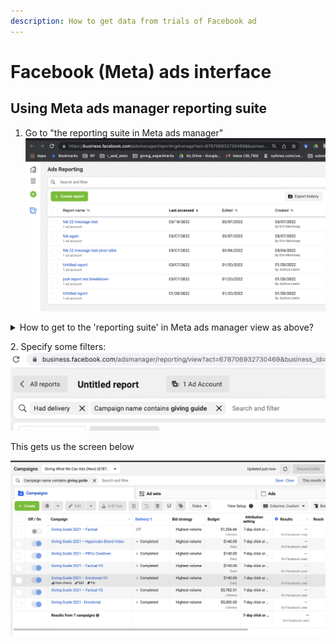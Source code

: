 ```yaml
---
description: How to get data from trials of Facebook ad
---
```


# Facebook (Meta) ads interface

## Using Meta ads manager reporting suite

1. Go to  "the reporting suite in Meta ads manager" \
   <img src="../../.gitbook/assets/image (24).png" alt="" data-size="original">

<details>

<summary>How to get to the 'reporting suite' in Meta ads manager view as above?</summary>

URL should look like: \
[`https://business.facebook.com/adsmanager/reporting/manage?act=ACCOUNTNUMBER&business_id=BUSINESSID`](https://business.facebook.com/adsmanager/reporting/manage?act=678706932730469\&business\_id=1149856198387391)``\
``

1. Go to [https://business.facebook.com/adsmanager/](https://business.facebook.com/adsmanager/manage/campaigns?act=204215465)
2. Click on the relevant account/campaign

![](<../../.gitbook/assets/image (17).png>)

</details>

&#x20;2\. Specify some filters:\
![](<../../.gitbook/assets/image (9).png>)



This gets us the screen below

![](<../../.gitbook/assets/image (27).png>)







